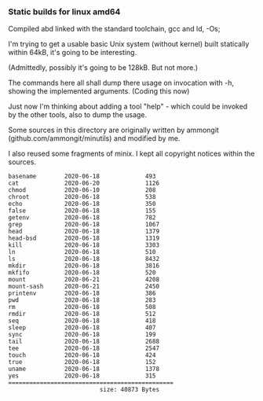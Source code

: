 ### Static builds for linux amd64

Compiled abd linked with the standard toolchain, gcc and ld,  -Os;

I'm trying to get a usable basic Unix system (without kernel) built statically within 64kB,
it's going to be interesting.

(Admittedly, possibly it's going to be 128kB. But not more.)

The commands here all shall dump there usage on invocation with -h, showing the implemented arguments.
(Coding this now)

Just now I'm thinking about adding a tool "help" - which could be invoked by the other tools,
also to dump the usage. 

Some sources in this directory are originally written by ammongit (github.com/ammongit/minutils) 
and modified by me.

I also reused some fragments of minix.
I kept all copyright notices within the sources.


```
basename        2020-06-18             493
cat             2020-06-20             1126
chmod           2020-06-10             208
chroot          2020-06-18             538
echo            2020-06-18             350
false           2020-06-18             155
getenv          2020-06-18             782
grep            2020-06-18             1067
head            2020-06-18             1379
head-bsd        2020-06-18             1319
kill            2020-06-18             3303
ln              2020-06-18             510
ls              2020-06-18             8432
mkdir           2020-06-18             3816
mkfifo          2020-06-18             520
mount           2020-06-21             4208
mount-sash      2020-06-21             2450
printenv        2020-06-18             386
pwd             2020-06-18             283
rm              2020-06-18             508
rmdir           2020-06-18             512
seq             2020-06-18             418
sleep           2020-06-18             407
sync            2020-06-18             199
tail            2020-06-18             2688
tee             2020-06-18             2547
touch           2020-06-18             424
true            2020-06-18             152
uname           2020-06-18             1378
yes             2020-06-18             315
===============================================
                          size: 40873 Bytes
```
